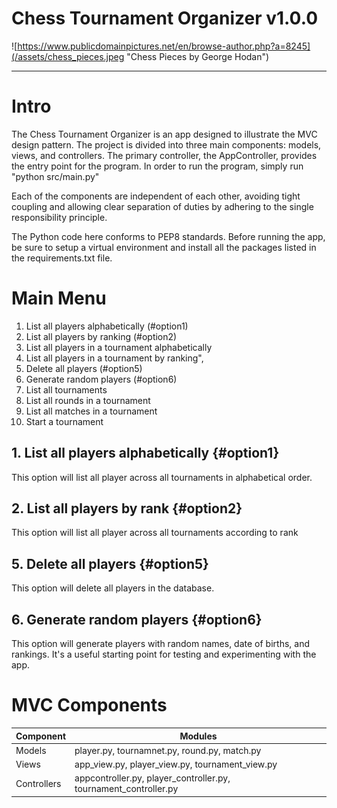 # Chess Tournament Organizer v1.0.0

![https://www.publicdomainpictures.net/en/browse-author.php?a=8245](/assets/chess_pieces.jpeg "Chess Pieces by George Hodan")

***
# Intro
The Chess Tournament Organizer is an app designed to illustrate the MVC design pattern.  The project is divided into three main components: models, views, and controllers.  The primary controller, the AppController, provides the entry point for the program.  In order to run the program, simply run "python src/main.py"

Each of the components are independent of each other, avoiding tight coupling and allowing clear separation of duties by adhering to the single responsibility principle.

The Python code here conforms to PEP8 standards.  Before running the app, be sure to setup a virtual environment and install all the packages listed in the requirements.txt file.

# Main Menu 
1. List all players alphabetically (#option1)
2. List all players by ranking (#option2)
3. List all players in a tournament alphabetically
4. List all players in a tournament by ranking",
5. Delete all players (#option5)
6. Generate random players (#option6)
7. List all tournaments
8. List all rounds in a tournament
9. List all matches in a tournament
10. Start a tournament

## 1. List all players alphabetically {#option1}

This option will list all player across all tournaments in alphabetical order.
## 2. List all players by rank {#option2}

This option will list all player across all tournaments according to rank

## 5. Delete all players {#option5}

This option will delete all players in the database.

## 6. Generate random players {#option6}

This option will generate players with random names, date of births, and rankings.  It's a useful starting point for testing and experimenting with the app.

# MVC Components

| Component | Modules                                      |
| --------- | -------------------------------------------- |
| Models | player.py, tournamnet.py, round.py, match.py |
| Views | app_view.py, player_view.py, tournament_view.py |
| Controllers | appcontroller.py, player_controller.py, tournament_controller.py |







